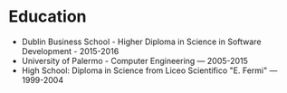 # Education

* Dublin Business School - Higher Diploma in Science in Software Development - 2015-2016
* University of Palermo - Computer Engineering — 2005-2015 
* High School: Diploma in Science from Liceo Scientifico "E. Fermi" — 1999-2004
